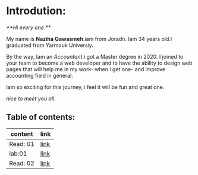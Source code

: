 
# Introdution: 
 _**Hi every one **_

My name is **Naziha Qawasmeh**.iam from Joradn. Iam 34 years old.I graduated from Yarmouk Universiy. 

By the way, Iam an *Accountant*.i got a Master degree in 2020.
I joined to your team to become a web developer and to have the ability to design web pages that will help me in my work- when i get one- and improve accounting field in general.

Iam so exciting for this journey, i feel it will be fun and great one.

*nice to meet you all*.



## Table of contents:

|  content       | link |
| ----------    | ----------- |
| Read: 01       | [link](https://replit.com/@naziha1986/reading-notesmd#Read:01.md) |
| lab:01         |[link](https://replit.com/@naziha1986/reading-notesmd#lab01.md)        |
|Read: 02|[link](https://replit.com/@naziha1986/reading-notesmd#Read:02.md)


